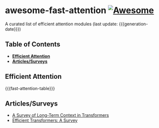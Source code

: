# awesome-fast-attention [![Awesome](https://cdn.rawgit.com/sindresorhus/awesome/d7305f38d29fed78fa85652e3a63e154dd8e8829/media/badge.svg)](https://github.com/sindresorhus/awesome)

A curated list of efficient attention modules (last update: {{{generation-date}}})

## Table of Contents

* **[Efficient Attention](#efficient-attention)**
* **[Articles/Surveys](#articlessurveys)**

## Efficient Attention

{{{fast-attention-table}}}

## Articles/Surveys

* [A Survey of Long-Term Context in Transformers](https://www.pragmatic.ml/a-survey-of-methods-for-incorporating-long-term-context/)
* [Efficient Transformers: A Survey](https://arxiv.org/abs/2009.06732)

